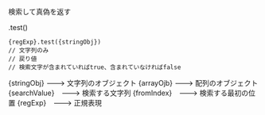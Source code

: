 検索して真偽を返す


.test()
```
{regExp}.test({stringObj})
// 文字列のみ
// 戻り値
// 検索文字が含まれていればtrue、含まれていなければfalse

```
{stringObj} ---> 文字列のオブジェクト 
{arrayOjb} ---> 配列のオブジェクト 
{searchValue}　---> 検索する文字列 
{fromIndex}　---> 検索する最初の位置 
{regExp}　---> 正規表現
```
